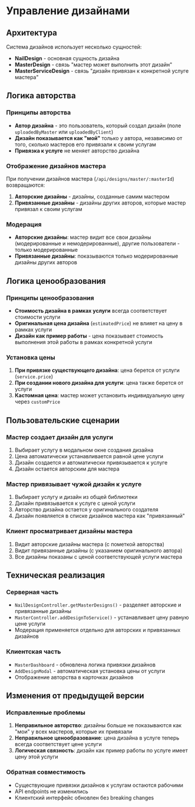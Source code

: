 # Управление дизайнами

## Архитектура

Система дизайнов использует несколько сущностей:
- **NailDesign** - основная сущность дизайна
- **MasterDesign** - связь "мастер может выполнить этот дизайн"
- **MasterServiceDesign** - связь "дизайн привязан к конкретной услуге мастера"

## Логика авторства

### Принципы авторства
- **Автор дизайна** - это пользователь, который создал дизайн (поле `uploadedByMaster` или `uploadedByClient`)
- **Дизайн показывается как "мой"** только у автора, независимо от того, сколько мастеров его привязали к своим услугам
- **Привязка к услуге** не меняет авторство дизайна

### Отображение дизайнов мастера
При получении дизайнов мастера (`/api/designs/master/:masterId`) возвращаются:
1. **Авторские дизайны** - дизайны, созданные самим мастером
2. **Привязанные дизайны** - дизайны других авторов, которые мастер привязал к своим услугам

### Модерация
- **Авторские дизайны**: мастер видит все свои дизайны (модерированные и немодерированные), другие пользователи - только модерированные
- **Привязанные дизайны**: показываются только модерированные дизайны других авторов

## Логика ценообразования

### Принципы ценообразования
- **Стоимость дизайна в рамках услуги** всегда соответствует стоимости услуги
- **Оригинальная цена дизайна** (`estimatedPrice`) не влияет на цену в рамках услуги
- **Дизайн как пример работы** - цена показывает стоимость выполнения этой работы в рамках конкретной услуги

### Установка цены
1. **При привязке существующего дизайна**: цена берется от услуги (`service.price`)
2. **При создании нового дизайна для услуги**: цена также берется от услуги
3. **Кастомная цена**: мастер может установить индивидуальную цену через `customPrice`

## Пользовательские сценарии

### Мастер создает дизайн для услуги
1. Выбирает услугу в модальном окне создания дизайна
2. Цена автоматически устанавливается равной цене услуги
3. Дизайн создается и автоматически привязывается к услуге
4. Дизайн остается авторским для мастера

### Мастер привязывает чужой дизайн к услуге
1. Выбирает услугу и дизайн из общей библиотеки
2. Дизайн привязывается к услуге с ценой услуги
3. Авторство дизайна остается у оригинального создателя
4. Дизайн появляется в списке дизайнов мастера как "привязанный"

### Клиент просматривает дизайны мастера
1. Видит авторские дизайны мастера (с пометкой авторства)
2. Видит привязанные дизайны (с указанием оригинального автора)
3. Все дизайны показаны с ценой соответствующей услуги мастера

## Техническая реализация

### Серверная часть
- `NailDesignController.getMasterDesigns()` - разделяет авторские и привязанные дизайны
- `MasterController.addDesignToService()` - устанавливает цену равную цене услуги
- Модерация применяется отдельно для авторских и привязанных дизайнов

### Клиентская часть
- `MasterDashboard` - обновлена логика привязки дизайнов
- `AddDesignModal` - автоматическая установка цены от услуги
- Отображение авторства в карточках дизайнов

## Изменения от предыдущей версии

### Исправленные проблемы
1. **Неправильное авторство**: дизайны больше не показываются как "мои" у всех мастеров, которые их привязали
2. **Неправильное ценообразование**: цена дизайна в услуге теперь всегда соответствует цене услуги
3. **Логическая связность**: дизайн как пример работы по услуге имеет цену этой услуги

### Обратная совместимость
- Существующие привязки дизайнов к услугам остаются рабочими
- API endpoints не изменились
- Клиентский интерфейс обновлен без breaking changes 